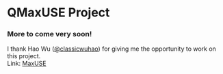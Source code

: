 # QMaxUSE Project

### More to come very soon!

I thank Hao Wu ([@classicwuhao](https://github.com/classicwuhao)) for giving me the opportunity to work on this project.
<br>Link: [MaxUSE](https://github.com/classicwuhao/maxuse)
